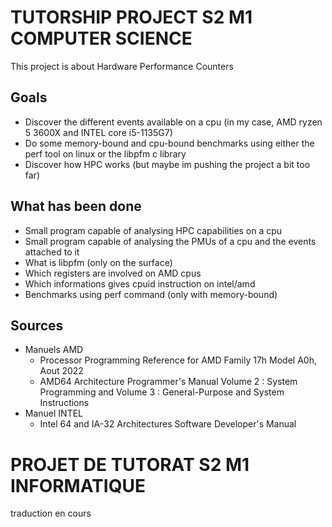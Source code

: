 # TUTORSHIP PROJECT S2 M1 COMPUTER SCIENCE

This project is about Hardware Performance Counters

## Goals

- Discover the different events available on a cpu (in my case, AMD ryzen 5 3600X and INTEL core i5-1135G7)
- Do some memory-bound and cpu-bound benchmarks using either the perf tool on linux or the libpfm c library
- Discover how HPC works (but maybe im pushing the project a bit too far)

## What has been done 

- Small program capable of analysing HPC capabilities on a cpu 
- Small program capable of analysing the PMUs of a cpu and the events attached to it 
- What is libpfm (only on the surface)
- Which registers are involved on AMD cpus 
- Which informations gives cpuid instruction on intel/amd 
- Benchmarks using perf command (only with memory-bound)

## Sources

- Manuels AMD 
    - Processor Programming Reference for AMD Family 17h Model A0h, Aout 2022
    - AMD64 Architecture Programmer's Manual Volume 2 : System Programming and Volume 3 : General-Purpose and System Instructions
- Manuel INTEL 
    - Intel 64 and IA-32 Architectures Software Developer's Manual

# PROJET DE TUTORAT S2 M1 INFORMATIQUE

traduction en cours
